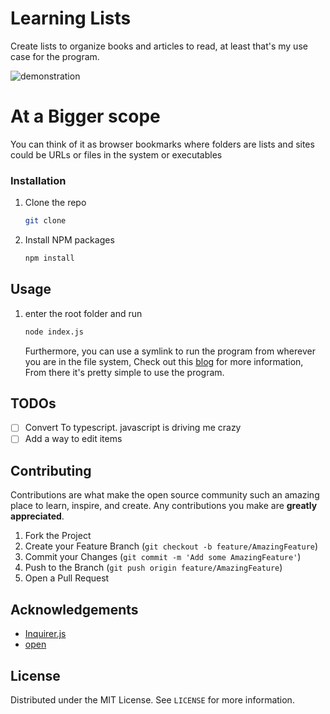 # Learning Lists

Create lists to organize books and articles to read, at least that's my use case for the program.

![demonstration](https://user-images.githubusercontent.com/73129654/132126037-0569cfc4-0b9d-4359-9a38-9da6207b5400.gif)

# At a Bigger scope

You can think of it as browser bookmarks where folders are lists and sites could be URLs or files in the system or executables

### Installation

1. Clone the repo
   ```sh
   git clone
   ```
2. Install NPM packages
   ```sh
   npm install
   ```

## Usage

1. enter the root folder and run
   ```sh
   node index.js
   ```
   Furthermore, you can use a symlink to run the program from wherever you are in the file system, Check out this [blog](https://dev.to/unorthodev/utilizing-symbolic-links-in-your-node-js-projects-17bo) for more information, From there it's pretty simple to use the program.

## TODOs

- [ ] Convert To typescript. javascript is driving me crazy
- [ ] Add a way to edit items

## Contributing

Contributions are what make the open source community such an amazing place to learn, inspire, and create. Any contributions you make are **greatly appreciated**.

1. Fork the Project
2. Create your Feature Branch (`git checkout -b feature/AmazingFeature`)
3. Commit your Changes (`git commit -m 'Add some AmazingFeature'`)
4. Push to the Branch (`git push origin feature/AmazingFeature`)
5. Open a Pull Request

## Acknowledgements

- [Inquirer.js](https://github.com/SBoudrias/Inquirer.js)
- [open](https://github.com/sindresorhus/open)

## License

Distributed under the MIT License. See `LICENSE` for more information.

